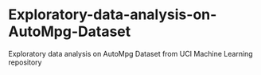 # Exploratory-data-analysis-on-AutoMpg-Dataset
Exploratory data analysis on AutoMpg Dataset from UCI Machine Learning repository
